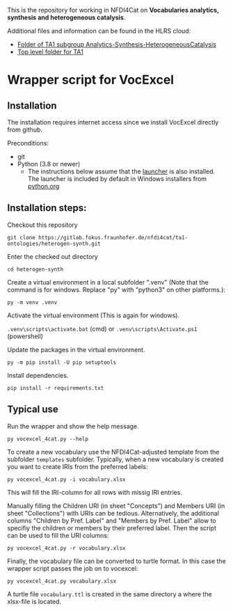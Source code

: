 This is the repository for working in NFDI4Cat on **Vocabularies analytics, synthesis and heterogeneous catalysis**.

Additional files and information can be found in the HLRS cloud:

 * [Folder of TA1 subgroup Analytics-Synthesis-HeterogeneousCatalysis](https://edocs.hlrs.de/nextcloud/apps/files/?dir=/NFDI4Cat/Project-related%20activities/Task%20Areas/TA1/Subgroup_Analytics-Synthesis-HeterogCatalysis&fileid=155479)
 * [Top level folder for TA1](https://edocs.hlrs.de/nextcloud/apps/files/?dir=/NFDI4Cat/Project-related%20activities/Task%20Areas/TA1&fileid=96729)

# Wrapper script for VocExcel

## Installation

The installation requires internet access since we install VocExcel directly from github.

Preconditions:
 * git
 * Python (3.8 or newer)
   - The instructions below assume that the [launcher](https://docs.python.org/3.10/using/windows.html#python-launcher-for-windows) is also installed. The launcher is included by default in Windows installers from [python.org](https://www.python.org/downloads/)
  
## Installation steps:

Checkout this repository

`git clone https://gitlab.fokus.fraunhofer.de/nfdi4cat/ta1-ontologies/heterogen-synth.git`

Enter the checked out directory

`cd heterogen-synth`
 
Create a virtual environment in a local subfolder ".venv" (Note that the command is for windows. Replace "py" with "python3" on other platforms.):

`py -m venv .venv`

Activate the virtual environment (This is again for windows).

`.venv\scripts\activate.bat` (cmd) or `.venv\scripts\Activate.ps1` (powershell)

Update the packages in the virtual environment.

`py -m pip install -U pip setuptools`

Install dependencies.

`pip install -r requirements.txt`


## Typical use

Run the wrapper and show the help message.

`py vocexcel_4cat.py --help`

To create a new vocabulary use the NFDI4Cat-adjusted template from the subfolder `templates` subfolder. Typically, when a new vocabulary is created you want to create IRIs from the preferred labels:

`py vocexcel_4cat.py -i vocabulary.xlsx`

This will fill the IRI-column for all rows with missig IRI entries.

Manually filling the Children URI (in sheet "Concepts") and Members URI (in sheet "Collections") with URIs can be tedious. Alternatively, the additional columns "Children by Pref. Label" and "Members by Pref. Label" allow to specifiy the children or members by their preferred label. Then the script can be used to fill the URI columns:

`py vocexcel_4cat.py -r vocabulary.xlsx`

Finally, the vocabulary file can be converted to turtle format. In this case the wrapper script passes the job on to vocexcel:

`py vocexcel_4cat.py vocabulary.xlsx`

A turtle file `vocabulary.ttl` is created in the same directory a where the xlsx-file is located.
